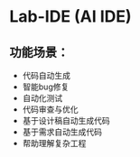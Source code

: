 # Lab-IDE (AI IDE)
## 功能场景：
- 代码自动生成
- 智能bug修复
- 自动化测试
- 代码审查与优化
- 基于设计稿自动生成代码
- 基于需求自动生成代码
- 帮助理解复杂工程
